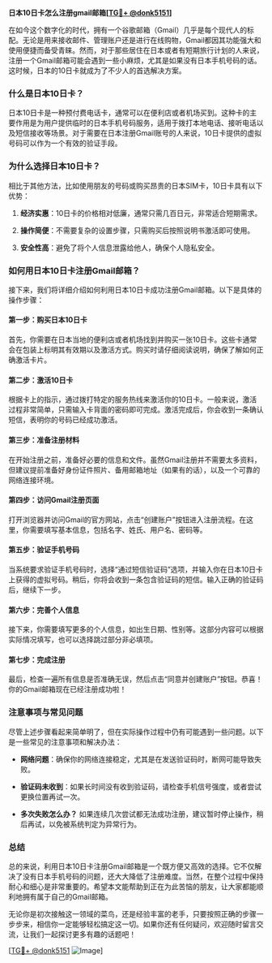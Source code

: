 **日本10日卡怎么注册gmail邮箱[[TG💪+ @donk5151](https://t.me/s/donk5151)]**

在如今这个数字化的时代，拥有一个谷歌邮箱（Gmail）几乎是每个现代人的标配。无论是用来接收邮件、管理账户还是进行在线购物，Gmail都因其功能强大和使用便捷而备受青睐。然而，对于那些居住在日本或者有短期旅行计划的人来说，注册一个Gmail邮箱可能会遇到一些小麻烦，尤其是如果没有日本手机号码的话。这时候，日本的10日卡就成为了不少人的首选解决方案。

### 什么是日本10日卡？

日本10日卡是一种预付费电话卡，通常可以在便利店或者机场买到。这种卡的主要作用是为用户提供临时的日本手机号码服务，适用于拨打本地电话、接听电话以及短信接收等场景。对于需要在日本注册Gmail账号的人来说，10日卡提供的虚拟号码可以作为一个有效的验证手段。

### 为什么选择日本10日卡？

相比于其他方法，比如使用朋友的号码或购买昂贵的日本SIM卡，10日卡具有以下优势：

1. **经济实惠**：10日卡的价格相对低廉，通常只需几百日元，非常适合短期需求。
   
2. **操作简便**：不需要复杂的设置步骤，只需购买后按照说明书激活即可使用。

3. **安全性高**：避免了将个人信息泄露给他人，确保个人隐私安全。

### 如何用日本10日卡注册Gmail邮箱？

接下来，我们将详细介绍如何利用日本10日卡成功注册Gmail邮箱。以下是具体的操作步骤：

#### 第一步：购买日本10日卡

首先，你需要在日本当地的便利店或者机场找到并购买一张10日卡。这些卡通常会在包装上标明其有效期以及激活方式。购买时请仔细阅读说明，确保了解如何正确激活卡片。

#### 第二步：激活10日卡

根据卡上的指示，通过拨打特定的服务热线来激活你的10日卡。一般来说，激活过程非常简单，只需输入卡背面的密码即可完成。激活完成后，你会收到一条确认短信，表明你的号码已经成功激活。

#### 第三步：准备注册材料

在开始注册之前，准备好必要的信息和文件。虽然Gmail注册并不需要太多资料，但建议提前准备好身份证件照片、备用邮箱地址（如果有的话），以及一个可靠的网络连接环境。

#### 第四步：访问Gmail注册页面

打开浏览器并访问Gmail的官方网站，点击“创建账户”按钮进入注册流程。在这里，你需要填写基本信息，包括名字、姓氏、用户名、密码等。

#### 第五步：验证手机号码

当系统要求验证手机号码时，选择“通过短信验证码”选项，并输入你在日本10日卡上获得的虚拟号码。稍后，你将会收到一条包含验证码的短信。输入正确的验证码后，继续下一步。

#### 第六步：完善个人信息

接下来，你需要填写更多的个人信息，如出生日期、性别等。这部分内容可以根据实际情况填写，也可以选择跳过部分非必填项。

#### 第七步：完成注册

最后，检查一遍所有信息是否准确无误，然后点击“同意并创建账户”按钮。恭喜！你的Gmail邮箱现在已经注册成功啦！

### 注意事项与常见问题

尽管上述步骤看起来简单明了，但在实际操作过程中仍有可能遇到一些问题。以下是一些常见的注意事项和解决办法：

- **网络问题**：确保你的网络连接稳定，尤其是在发送验证码时，断网可能导致失败。
  
- **验证码未收到**：如果长时间没有收到验证码，请检查手机信号强度，或者尝试更换位置再试一次。
  
- **多次失败怎么办？** 如果连续几次尝试都无法成功注册，建议暂时停止操作，稍后再试，以免被系统判定为异常行为。

### 总结

总的来说，利用日本10日卡注册Gmail邮箱是一个既方便又高效的选择。它不仅解决了没有日本手机号码的问题，还大大降低了注册难度。当然，在整个过程中保持耐心和细心是非常重要的。希望本文能帮助到正在为此苦恼的朋友，让大家都能顺利地拥有属于自己的Gmail邮箱。

无论你是初次接触这一领域的菜鸟，还是经验丰富的老手，只要按照正确的步骤一步步来，相信你一定能够轻松搞定这一切。如果你还有任何疑问，欢迎随时留言交流，让我们一起探讨更多有趣的话题吧！

[[TG💪+ @donk5151](https://t.me/s/donk5151) ![Image](https://i.postimg.cc/rwNCRYN7/Snipaste-2025-04-30-17-27-05.png)]